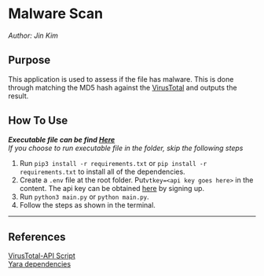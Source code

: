 # Malware Scan

*Author: Jin Kim*

## Purpose
This application is used to assess if the file has malware. This is done through matching the MD5 hash against the [VirusTotal](https://www.virustotal.com/gui/home/search) and outputs the result. 

## How To Use

***Executable file can be find <a href="./executable/Malware_Scan/">Here</a>***  
*If you choose to run executable file in the folder, skip the following steps*

1. Run `pip3 install -r requirements.txt` or `pip install -r requirements.txt` to install all of the dependencies.
2. Create a `.env` file at the root folder. Put`vtkey=<api key goes here>` in the content. The api key can be obtained [here](https://www.virustotal.com/gui/) by signing up.
3. Run `python3 main.py` or `python main.py`.
4. Follow the steps as shown in the terminal.


---

## References
[VirusTotal-API Script](https://github.com/eduardxyz/virustotal-search)  
[Yara dependencies](https://yara.readthedocs.io/en/stable/yarapython.html)